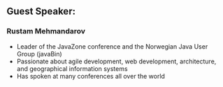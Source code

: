 ## Guest Speaker: 

### Rustam Mehmandarov
* Leader of the JavaZone conference and the Norwegian Java User Group (javaBin)
* Passionate about agile development, web development, architecture, and geographical information systems
* Has spoken at many conferences all over the world



